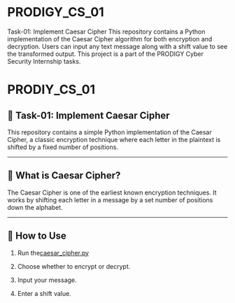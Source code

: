 # PRODIGY_CS_01
Task-01: Implement Caesar Cipher This repository contains a Python implementation of the Caesar Cipher algorithm for both encryption and decryption. Users can input any text message along with a shift value to see the transformed output. This project is a part of the PRODIGY Cyber Security Internship tasks.

# PRODIY_CS_01

## 🔐 Task-01: Implement Caesar Cipher

This repository contains a simple Python implementation of the Caesar Cipher, a classic encryption technique where each letter in the plaintext is shifted by a fixed number of positions.

---

## 🧠 What is Caesar Cipher?

The Caesar Cipher is one of the earliest known encryption techniques. It works by shifting each letter in a message by a set number of positions down the alphabet.

---

## 🚀 How to Use

1. Run the[caesar_cipher.py](https://github.com/rudranarayan992/PRODIGY_CS_01/commit/ed0ed6dfc31632ba3d9d9c17e3c455d2d72adc8a#diff-5408e2413fab80eb5f85a26579b3b52fe98ffef1085969666f3b07faf74a6a6a)

2. Choose whether to encrypt or decrypt.
3. Input your message.
4. Enter a shift value.


  
